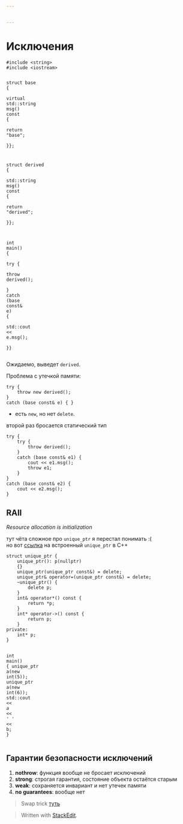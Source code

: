 ```yaml
---


---
```


<h1 id="исключения">Исключения</h1>
<pre class=" language-c"><code class="prism ++ language-c"><span class="token macro property">#<span class="token directive keyword">include</span> <span class="token string">&lt;string&gt;</span>  </span>
<span class="token macro property">#<span class="token directive keyword">include</span> <span class="token string">&lt;iostream&gt;</span>  </span>
  
<span class="token keyword">struct</span> base <span class="token punctuation">{</span>  
  virtual std<span class="token punctuation">:</span><span class="token punctuation">:</span>string <span class="token function">msg</span><span class="token punctuation">(</span><span class="token punctuation">)</span> <span class="token keyword">const</span> <span class="token punctuation">{</span>  
  <span class="token keyword">return</span> <span class="token string">"base"</span><span class="token punctuation">;</span>  
 <span class="token punctuation">}</span><span class="token punctuation">}</span><span class="token punctuation">;</span>  
  
<span class="token keyword">struct</span> derived <span class="token punctuation">{</span>  
  std<span class="token punctuation">:</span><span class="token punctuation">:</span>string <span class="token function">msg</span><span class="token punctuation">(</span><span class="token punctuation">)</span> <span class="token keyword">const</span> <span class="token punctuation">{</span>  
  <span class="token keyword">return</span> <span class="token string">"derived"</span><span class="token punctuation">;</span>  
 <span class="token punctuation">}</span><span class="token punctuation">}</span><span class="token punctuation">;</span>  
  
<span class="token keyword">int</span> <span class="token function">main</span><span class="token punctuation">(</span><span class="token punctuation">)</span> <span class="token punctuation">{</span>  
  try <span class="token punctuation">{</span>  
  throw <span class="token function">derived</span><span class="token punctuation">(</span><span class="token punctuation">)</span><span class="token punctuation">;</span>  
 <span class="token punctuation">}</span>  <span class="token function">catch</span> <span class="token punctuation">(</span>base <span class="token keyword">const</span><span class="token operator">&amp;</span> e<span class="token punctuation">)</span> <span class="token punctuation">{</span>  
  std<span class="token punctuation">:</span><span class="token punctuation">:</span>cout <span class="token operator">&lt;&lt;</span> e<span class="token punctuation">.</span><span class="token function">msg</span><span class="token punctuation">(</span><span class="token punctuation">)</span><span class="token punctuation">;</span>  
 <span class="token punctuation">}</span><span class="token punctuation">}</span>
</code></pre>
<p>Ожидаемо, выведет <code>derived</code>.</p>
<p>Проблема с утечкой памяти:</p>
<pre class=" language-c"><code class="prism ++ language-c">try <span class="token punctuation">{</span>
	throw new <span class="token function">derived</span><span class="token punctuation">(</span><span class="token punctuation">)</span><span class="token punctuation">;</span>
<span class="token punctuation">}</span>
<span class="token function">catch</span> <span class="token punctuation">(</span>base <span class="token keyword">const</span><span class="token operator">&amp;</span> e<span class="token punctuation">)</span> <span class="token punctuation">{</span> <span class="token punctuation">}</span>
</code></pre>
<ul>
<li>есть <code>new</code>, но нет <code>delete</code>.</li>
</ul>
<p>второй раз бросается статический тип</p>
<pre class=" language-c"><code class="prism ++ language-c">try <span class="token punctuation">{</span>
	try <span class="token punctuation">{</span>
		throw <span class="token function">derived</span><span class="token punctuation">(</span><span class="token punctuation">)</span><span class="token punctuation">;</span>
	<span class="token punctuation">}</span>
	<span class="token function">catch</span> <span class="token punctuation">(</span>base <span class="token keyword">const</span><span class="token operator">&amp;</span> e1<span class="token punctuation">)</span> <span class="token punctuation">{</span>
		cout <span class="token operator">&lt;&lt;</span> e1<span class="token punctuation">.</span><span class="token function">msg</span><span class="token punctuation">(</span><span class="token punctuation">)</span><span class="token punctuation">;</span>
		throw e1<span class="token punctuation">;</span>
	<span class="token punctuation">}</span>
<span class="token punctuation">}</span>
<span class="token function">catch</span> <span class="token punctuation">(</span>base <span class="token keyword">const</span><span class="token operator">&amp;</span> e2<span class="token punctuation">)</span> <span class="token punctuation">{</span>
	cout <span class="token operator">&lt;&lt;</span> e2<span class="token punctuation">.</span><span class="token function">msg</span><span class="token punctuation">(</span><span class="token punctuation">)</span><span class="token punctuation">;</span>
<span class="token punctuation">}</span>
</code></pre>
<h2 id="raii">RAII</h2>
<p><em>Resource allocation is initialization</em></p>
<p>тут чёта сложное про <code>unique_ptr</code> я перестал понимать :(<br>
но вот <a href="http://en.cppreference.com/w/cpp/memory/unique_ptr">ссылка</a> на встроенный <code>unique_ptr</code>  в С++</p>
<pre class=" language-c"><code class="prism ++ language-c"><span class="token keyword">struct</span> unique_ptr <span class="token punctuation">{</span>
	<span class="token function">unique_ptr</span><span class="token punctuation">(</span><span class="token punctuation">)</span><span class="token punctuation">:</span> <span class="token function">p</span><span class="token punctuation">(</span>nullptr<span class="token punctuation">)</span>
	<span class="token punctuation">{</span><span class="token punctuation">}</span>
	<span class="token function">unique_ptr</span><span class="token punctuation">(</span>unique_ptr <span class="token keyword">const</span><span class="token operator">&amp;</span><span class="token punctuation">)</span> <span class="token operator">=</span> delete<span class="token punctuation">;</span>
	unique_ptr<span class="token operator">&amp;</span> operator<span class="token operator">=</span><span class="token punctuation">(</span>unique_ptr <span class="token keyword">const</span><span class="token operator">&amp;</span><span class="token punctuation">)</span> <span class="token operator">=</span> delete<span class="token punctuation">;</span>
	<span class="token operator">~</span><span class="token function">unique_ptr</span><span class="token punctuation">(</span><span class="token punctuation">)</span> <span class="token punctuation">{</span>
		delete p<span class="token punctuation">;</span>
	<span class="token punctuation">}</span>
	<span class="token keyword">int</span><span class="token operator">&amp;</span> operator<span class="token operator">*</span><span class="token punctuation">(</span><span class="token punctuation">)</span> <span class="token keyword">const</span> <span class="token punctuation">{</span>
		<span class="token keyword">return</span> <span class="token operator">*</span>p<span class="token punctuation">;</span>
	<span class="token punctuation">}</span>
	<span class="token keyword">int</span><span class="token operator">*</span> operator<span class="token operator">-&gt;</span><span class="token punctuation">(</span><span class="token punctuation">)</span> <span class="token keyword">const</span> <span class="token punctuation">{</span>
		<span class="token keyword">return</span> p<span class="token punctuation">;</span>
	<span class="token punctuation">}</span>
private<span class="token punctuation">:</span>
	<span class="token keyword">int</span><span class="token operator">*</span> p<span class="token punctuation">;</span>
<span class="token punctuation">}</span>

<span class="token keyword">int</span> <span class="token function">main</span><span class="token punctuation">(</span><span class="token punctuation">)</span> <span class="token punctuation">{</span>
	unique_ptr <span class="token function">a</span><span class="token punctuation">(</span>new <span class="token keyword">int</span><span class="token punctuation">(</span><span class="token number">5</span><span class="token punctuation">)</span><span class="token punctuation">)</span><span class="token punctuation">;</span>
	unique_ptr <span class="token function">a</span><span class="token punctuation">(</span>new <span class="token keyword">int</span><span class="token punctuation">(</span><span class="token number">6</span><span class="token punctuation">)</span><span class="token punctuation">)</span><span class="token punctuation">;</span>
	std<span class="token punctuation">:</span><span class="token punctuation">:</span>cout <span class="token operator">&lt;&lt;</span> <span class="token operator">*</span>a <span class="token operator">&lt;&lt;</span> <span class="token string">' '</span> <span class="token operator">&lt;&lt;</span> <span class="token operator">*</span>b<span class="token punctuation">;</span>
<span class="token punctuation">}</span>
</code></pre>
<h2 id="гарантии-безопасности-исключений">Гарантии безопасности исключений</h2>
<ol>
<li><strong>nothrow</strong>:  функция вообще не бросает исключений</li>
<li><strong>strong</strong>: строгая гарантия, состояние объекта остаётся старым</li>
<li><strong>weak</strong>: сохраняется инвариант и нет утечек памяти</li>
<li><strong>no guarantees</strong>: вообще нет</li>
</ol>
<blockquote>
<p>Swap trick <a href="https://en.wikibooks.org/wiki/More_C%2B%2B_Idioms/Copy-and-swap">туть</a></p>
</blockquote>
<blockquote>
<p>Written with <a href="https://stackedit.io/">StackEdit</a>.</p>
</blockquote>

